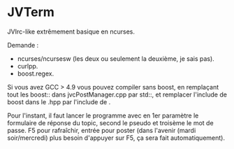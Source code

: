 JVTerm
======
JVIrc-like extrêmement basique en ncurses.

Demande :
- ncurses/ncursesw (les deux ou seulement la deuxième, je sais pas).
- curlpp.
- boost.regex.

Si vous avez GCC > 4.9 vous pouvez compiler sans boost, en remplaçant tout les boost:: dans jvcPostManager.cpp par std::, et remplacer l'include de boost dans le .hpp par l'include de <regex>.

Pour l'instant, il faut lancer le programme avec en 1er paramètre le formulaire de réponse du topic, second le pseudo et troisème le mot de passe.
F5 pour rafraîchir, entrée pour poster (dans l'avenir (mardi soir/mercredi) plus besoin d'appuyer sur F5, ça sera fait automatiquement).
